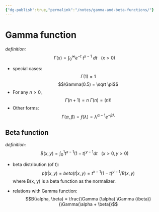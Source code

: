 ```yaml
---
{"dg-publish":true,"permalink":"/notes/gamma-and-beta-functions/"}
---
```



# Gamma function
*definition:*
$$\Gamma(x) = \int ^{\infty} _0 e^{-t} \ t^{x-1} \ dt 
\ \ \ (x > 0)$$
- special cases:
$$ \Gamma(1) =1$$
$$\Gamma(0.5) = \sqrt \pi$$
- For any $n > 0$,
$$\Gamma (n+1) = n \ \Gamma (n) = (n) !$$
- Other forms:
$$\Gamma(\alpha, \beta) = f(\lambda) = \lambda ^{\alpha -1} e^{-\beta \lambda}$$

## Beta function
*definition:*
$$B(x, y) = \int _0 ^1 t^{x-1} (1-t) ^{y-1} dt 
\ \ \ (x>0, y>0)$$
- beta distribution (of t):
$$p(t | x, y) = beta(t | x, y) = t^{x-1} (1-t) ^{y-1} / B(x,y)$$
where B(x, y) is a beta function as the normalizer.

- relations with Gamma function:
$$B(\alpha, \beta) = \frac{\Gamma (\alpha) \Gamma (\beta)}{\Gamma(\alpha + \beta)}$$